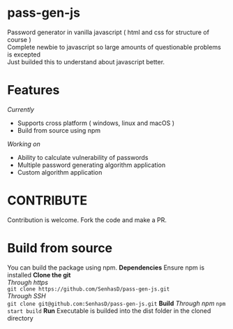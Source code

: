 # pass-gen-js
Password generator in vanilla javascript ( html and css for structure of course )<br>
Complete newbie to javascript so large amounts of questionable problems is excepted<br>
Just builded this to understand about javascript better.

# Features

_Currently_

- Supports cross platform ( windows, linux and macOS )
- Build from source using npm

_Working on_

- Ability to calculate vulnerability of passwords
- Multiple password generating algorithm application
- Custom algorithm application

# CONTRIBUTE
Contribution is welcome. Fork the code and make a PR.

# Build from source
You can build the package using npm.
__Dependencies__
Ensure npm is installed
__Clone the git__<br>
_Through https_<br>
```git clone https://github.com/SenhasD/pass-gen-js.git```<br> 
_Through SSH_<br>
```git clone git@github.com:SenhasD/pass-gen-js.git```
__Build__
_Through npm_
```npm start build```
__Run__
Executable is builded into the dist folder in the cloned directory

